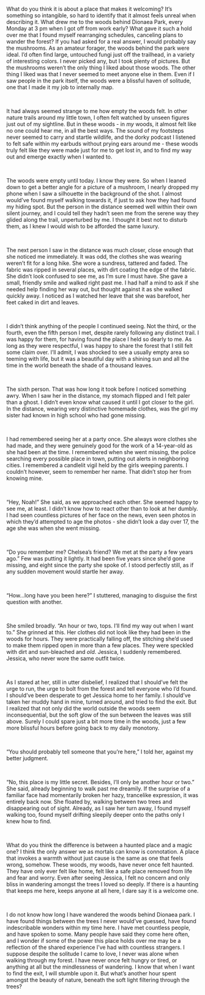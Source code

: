 What do you think it is about a place that makes it welcoming? It’s something so intangible, so hard to identify that it almost feels unreal when describing it. What drew me to the woods behind Dionaea Park, every Monday at 3 pm when I got off from work early? What gave it such a hold over me that I found myself rearranging schedules, canceling plans to wander the forest? If you had asked for a real answer, I would probably say the mushrooms. As an amateur forager, the woods behind the park were ideal. I’d often find large, untouched fungi just off the trailhead, in a variety of interesting colors. I never picked any, but I took plenty of pictures. But the mushrooms weren’t the only thing I liked about those woods. The other thing I liked was that I never seemed to meet anyone else in them. Even if I saw people in the park itself, the woods were a blissful haven of solitude, one that I made it my job to internally map. 

&#x200B;

It had always seemed strange to me how empty the woods felt. In other nature trails around my little town, I often felt watched by unseen figures just out of my sightline. But in these woods - in *my* woods, it almost felt like no one could hear me, in all the best ways. The sound of my footsteps never seemed to carry and startle wildlife, and the dorky podcast I listened to felt safe within my earbuds without prying ears around me - these woods truly felt like they were made just for me to get lost in, and to find my way out and emerge exactly when I wanted to. 

&#x200B;

The woods were empty until today. I know they were. So when I leaned down to get a better angle for a picture of a mushroom, I nearly dropped my phone when I saw a silhouette in the background of the shot. I almost would’ve found myself walking towards it, if just to ask how they had found my hiding spot. But the person in the distance seemed well within their own silent journey, and I could tell they hadn’t seen me from the serene way they glided along the trail, unperturbed by me. I thought it best not to disturb them, as I knew I would wish to be afforded the same luxury. 

&#x200B;

The next person I saw in the distance was much closer, close enough that she noticed me immediately. It was odd, the clothes she was wearing weren’t fit for a long hike. She wore a sundress, tattered and faded. The fabric was ripped in several places, with dirt coating the edge of the fabric. She didn’t look confused to see me, as I’m sure I must have. She gave a small, friendly smile and walked right past me. I had half a mind to ask if she needed help finding her way out, but thought against it as she walked quickly away.  I noticed as I watched her leave that she was barefoot, her feet caked in dirt and leaves. 

&#x200B;

I didn’t think anything of the people I continued seeing. Not the third, or the fourth, even the fifth person I met, despite rarely following any distinct trail. I was happy for them, for having found the place I held so dearly to me. As long as they were respectful, I was happy to share the forest that I still felt some claim over. I’ll admit, I was shocked to see a usually empty area so teeming with life, but it was a beautiful day with a shining sun and all the time in the world beneath the shade of a thousand leaves. 

&#x200B;

The sixth person. That was how long it took before I noticed something awry. When I saw her in the distance, my stomach flipped and I felt paler than a ghost. I didn’t even know what caused it until I got closer to the girl. In the distance, wearing very distinctive homemade clothes, was the girl my sister had known in high school who had gone missing. 

&#x200B;

I had remembered seeing her at a party once. She always wore clothes she had made, and they were genuinely good for the work of a 14-year-old as she had been at the time. I remembered when she went missing, the police searching every possible place in town, putting out alerts in neighboring cities. I remembered a candlelit vigil held by the girls weeping parents. I couldn’t however, seem to remember her name. That didn’t stop her from knowing mine. 

&#x200B;

“Hey, Noah!” She said, as we approached each other. She seemed happy to see me, at least. I didn’t know how to react other than to look at her dumbly. I had seen countless pictures of her face on the news, even seen photos in which they’d attempted to age the photos - she didn’t look a day over 17, the age she was when she went missing. 

&#x200B;

“Do you remember me? Chelsea’s friend? We met at the party a few years ago.” Few was putting it lightly. It had been five years since she’d gone missing, and eight since the party she spoke of. I stood perfectly still, as if any sudden movement would startle her away. 

&#x200B;

“How…long have you been here?” I stuttered, managing to disguise the first question with another. 

&#x200B;

She smiled broadly. “An hour or two, tops. I’ll find my way out when I want to.” She grinned at this. Her clothes did not look like they had been in the woods for hours. They were practically falling off, the stitching she’d used to make them ripped open in more than a few places. They were speckled with dirt and sun-bleached and *old*. Jessica, I suddenly remembered. Jessica, who never wore the same outfit twice. 

&#x200B;

As I stared at her, still in utter disbelief, I realized that I should’ve felt the urge to run, the urge to bolt from the forest and tell everyone who I’d found. I should’ve been desperate to get Jessica home to her family. I should’ve taken her muddy hand in mine, turned around, and tried to find the exit. But I realized that not only did the world outside the woods seem inconsequential, but the soft glow of the sun between the leaves was still above. Surely I could spare just a bit more time in the woods, just a few more blissful hours before going back to my daily monotony. 

&#x200B;

“You should probably tell someone that you’re here,” I told her, against my better judgment. 

&#x200B;

“No, this place is my little secret. Besides, I’ll only be another hour or two.” She said, already beginning to walk past me dreamily. If the surprise of a familiar face had momentarily broken her hazy, trancelike expression, it was entirely back now. She floated by, walking between two trees and disappearing out of sight. Already, as I saw her turn away, I found myself walking too, found myself drifting sleepily deeper onto the paths only I knew how to find. 

&#x200B;

What do you think the difference is between a haunted place and a magic one? I think the only answer we as mortals can know is connotation. A place that invokes a warmth without just cause is the same as one that feels wrong, somehow. These woods, my woods, have never once felt haunted. They have only ever felt like home, felt like a safe place removed from life and fear and worry. Even after seeing Jessica, I felt no concern and only bliss in wandering amongst the trees I loved so deeply. If there is a haunting that keeps me here, keeps anyone at all here, I dare say it is a welcome one. 

&#x200B;

I do not know how long I have wandered the woods behind Dionaea park. I have found things between the trees I never would’ve guessed, have found indescribable wonders within my time here. I have met countless people, and have spoken to some. Many people have said they come here often, and I wonder if some of the power this place holds over me may be a reflection of the shared experience I’ve had with countless strangers. I suppose despite the solitude I came to love, I never was alone when walking through my forest. I have never once felt hungry or tired, or anything at all but the mindlessness of wandering. I know that when I want to find the exit, I will stumble upon it. But what’s another hour spent amongst the beauty of nature, beneath the soft light filtering through the trees?